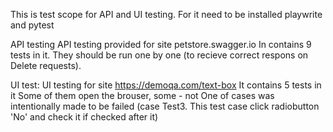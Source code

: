 This is test scope for API and UI testing.
For it need to be installed playwrite and pytest

API testing
API testing provided for site petstore.swagger.io
In contains 9 tests in it.
They should be run one by one (to recieve correct respons on Delete requests).


UI test:
UI testing for site https://demoqa.com/text-box
It contains 5 tests in it
Some of them open the brouser, some - not
One of cases was intentionally made to be failed (case Test3. This test case click radiobutton 'No' and check it if checked after it)
